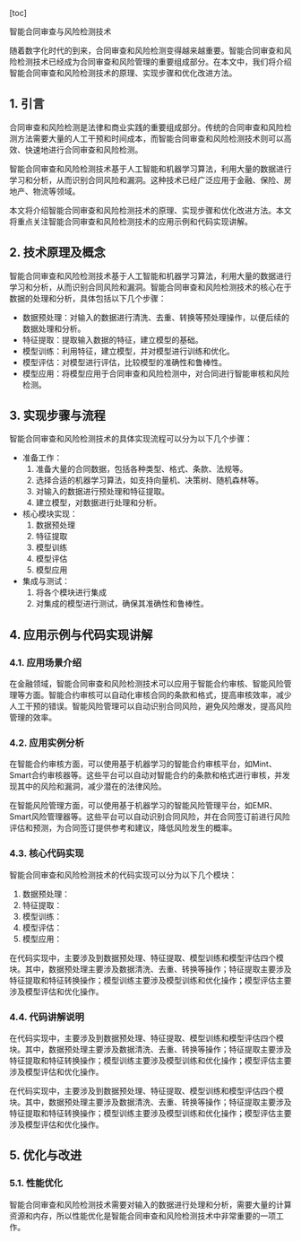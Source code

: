 
[toc]                    
                
                
智能合同审查与风险检测技术

随着数字化时代的到来，合同审查和风险检测变得越来越重要。智能合同审查和风险检测技术已经成为合同审查和风险管理的重要组成部分。在本文中，我们将介绍智能合同审查和风险检测技术的原理、实现步骤和优化改进方法。

## 1. 引言

合同审查和风险检测是法律和商业实践的重要组成部分。传统的合同审查和风险检测方法需要大量的人工干预和时间成本，而智能合同审查和风险检测技术则可以高效、快速地进行合同审查和风险检测。

智能合同审查和风险检测技术基于人工智能和机器学习算法，利用大量的数据进行学习和分析，从而识别合同风险和漏洞。这种技术已经广泛应用于金融、保险、房地产、物流等领域。

本文将介绍智能合同审查和风险检测技术的原理、实现步骤和优化改进方法。本文将重点关注智能合同审查和风险检测技术的应用示例和代码实现讲解。

## 2. 技术原理及概念

智能合同审查和风险检测技术基于人工智能和机器学习算法，利用大量的数据进行学习和分析，从而识别合同风险和漏洞。智能合同审查和风险检测技术的核心在于数据的处理和分析，具体包括以下几个步骤：

- 数据预处理：对输入的数据进行清洗、去重、转换等预处理操作，以便后续的数据处理和分析。
- 特征提取：提取输入数据的特征，建立模型的基础。
- 模型训练：利用特征，建立模型，并对模型进行训练和优化。
- 模型评估：对模型进行评估，比较模型的准确性和鲁棒性。
- 模型应用：将模型应用于合同审查和风险检测中，对合同进行智能审核和风险检测。

## 3. 实现步骤与流程

智能合同审查和风险检测技术的具体实现流程可以分为以下几个步骤：

- 准备工作：
	1. 准备大量的合同数据，包括各种类型、格式、条款、法规等。
	2. 选择合适的机器学习算法，如支持向量机、决策树、随机森林等。
	3. 对输入的数据进行预处理和特征提取。
	4. 建立模型，对数据进行处理和分析。
- 核心模块实现：
	1. 数据预处理
	2. 特征提取
	3. 模型训练
	4. 模型评估
	5. 模型应用
- 集成与测试：
	1. 将各个模块进行集成
	2. 对集成的模型进行测试，确保其准确性和鲁棒性。

## 4. 应用示例与代码实现讲解

### 4.1. 应用场景介绍

在金融领域，智能合同审查和风险检测技术可以应用于智能合约审核、智能风险管理等方面。智能合约审核可以自动化审核合同的条款和格式，提高审核效率，减少人工干预的错误。智能风险管理可以自动识别合同风险，避免风险爆发，提高风险管理的效率。

### 4.2. 应用实例分析

在智能合约审核方面，可以使用基于机器学习的智能合约审核平台，如Mint、Smart合约审核器等。这些平台可以自动对智能合约的条款和格式进行审核，并发现其中的风险和漏洞，减少潜在的法律风险。

在智能风险管理方面，可以使用基于机器学习的智能风险管理平台，如EMR、Smart风险管理器等。这些平台可以自动识别合同风险，并在合同签订前进行风险评估和预测，为合同签订提供参考和建议，降低风险发生的概率。

### 4.3. 核心代码实现

智能合同审查和风险检测技术的代码实现可以分为以下几个模块：

1. 数据预处理：
2. 特征提取：
3. 模型训练：
4. 模型评估：
5. 模型应用：

在代码实现中，主要涉及到数据预处理、特征提取、模型训练和模型评估四个模块。其中，数据预处理主要涉及数据清洗、去重、转换等操作；特征提取主要涉及特征提取和特征转换操作；模型训练主要涉及模型训练和优化操作；模型评估主要涉及模型评估和优化操作。

### 4.4. 代码讲解说明

在代码实现中，主要涉及到数据预处理、特征提取、模型训练和模型评估四个模块。其中，数据预处理主要涉及数据清洗、去重、转换等操作；特征提取主要涉及特征提取和特征转换操作；模型训练主要涉及模型训练和优化操作；模型评估主要涉及模型评估和优化操作。

在代码实现中，主要涉及到数据预处理、特征提取、模型训练和模型评估四个模块。其中，数据预处理主要涉及数据清洗、去重、转换等操作；特征提取主要涉及特征提取和特征转换操作；模型训练主要涉及模型训练和优化操作；模型评估主要涉及模型评估和优化操作。

## 5. 优化与改进

### 5.1. 性能优化

智能合同审查和风险检测技术需要对输入的数据进行处理和分析，需要大量的计算资源和内存，所以性能优化是智能合同审查和风险检测技术中非常重要的一项工作。

